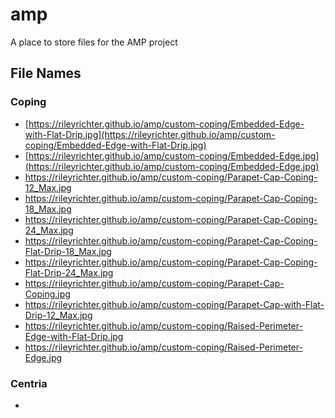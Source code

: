 # amp

A place to store files for the AMP project

## File Names

### Coping

- [https://rileyrichter.github.io/amp/custom-coping/Embedded-Edge-with-Flat-Drip.jpg](https://rileyrichter.github.io/amp/custom-coping/Embedded-Edge-with-Flat-Drip.jpg)
- [https://rileyrichter.github.io/amp/custom-coping/Embedded-Edge.jpg](https://rileyrichter.github.io/amp/custom-coping/Embedded-Edge.jpg)
- https://rileyrichter.github.io/amp/custom-coping/Parapet-Cap-Coping-12_Max.jpg
- https://rileyrichter.github.io/amp/custom-coping/Parapet-Cap-Coping-18_Max.jpg
- https://rileyrichter.github.io/amp/custom-coping/Parapet-Cap-Coping-24_Max.jpg
- https://rileyrichter.github.io/amp/custom-coping/Parapet-Cap-Coping-Flat-Drip-18_Max.jpg
- https://rileyrichter.github.io/amp/custom-coping/Parapet-Cap-Coping-Flat-Drip-24_Max.jpg
- https://rileyrichter.github.io/amp/custom-coping/Parapet-Cap-Coping.jpg
- https://rileyrichter.github.io/amp/custom-coping/Parapet-Cap-with-Flat-Drip-12_Max.jpg
- https://rileyrichter.github.io/amp/custom-coping/Raised-Perimeter-Edge-with-Flat-Drip.jpg
- https://rileyrichter.github.io/amp/custom-coping/Raised-Perimeter-Edge.jpg

### Centria

-
